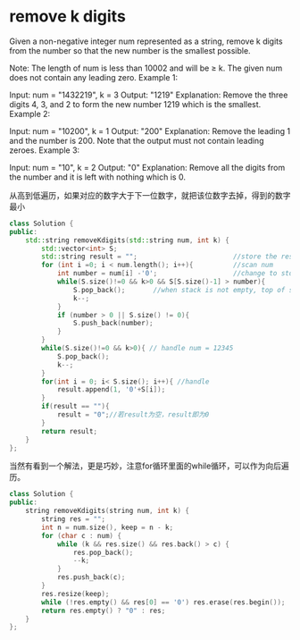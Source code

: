 # remove k digits

Given a non-negative integer num represented as a string, remove k digits from the number so that the new number is the smallest possible.

Note:
The length of num is less than 10002 and will be ≥ k.
The given num does not contain any leading zero.
Example 1:

Input: num = "1432219", k = 3
Output: "1219"
Explanation: Remove the three digits 4, 3, and 2 to form the new number 1219 which is the smallest.
Example 2:

Input: num = "10200", k = 1
Output: "200"
Explanation: Remove the leading 1 and the number is 200. Note that the output must not contain leading zeroes.
Example 3:

Input: num = "10", k = 2
Output: "0"
Explanation: Remove all the digits from the number and it is left with nothing which is 0.

从高到低遍历，如果对应的数字大于下一位数字，就把该位数字去掉，得到的数字最小

```cpp
class Solution {
public:
    std::string removeKdigits(std::string num, int k) {
        std::vector<int> S;
        std::string result = "";                        //store the result
        for (int i =0; i < num.length(); i++){          //scan num
            int number = num[i] -'0';                   //change to std
            while(S.size()!=0 && k>0 && S[S.size()-1] > number){
                S.pop_back();       //when stack is not empty, top of stack greater than number
                k--;
            }
            if (number > 0 || S.size() != 0){
                S.push_back(number);
            }            
        }
        while(S.size()!=0 && k>0){ // handle num = 12345
            S.pop_back();
            k--;
        }
        for(int i = 0; i< S.size(); i++){ //handle
            result.append(1, '0'+S[i]);
        }
        if(result == ""){
            result = "0";//若result为空，result即为0
        }
        return result;
    }
};
```
当然有看到一个解法，更是巧妙，注意for循环里面的while循环，可以作为向后遍历。

```cpp
class Solution {
public:
    string removeKdigits(string num, int k) {
        string res = "";
        int n = num.size(), keep = n - k;
        for (char c : num) {
            while (k && res.size() && res.back() > c) {
                res.pop_back();
                --k;
            }
            res.push_back(c);
        }
        res.resize(keep);
        while (!res.empty() && res[0] == '0') res.erase(res.begin());
        return res.empty() ? "0" : res;
    }
};

```
